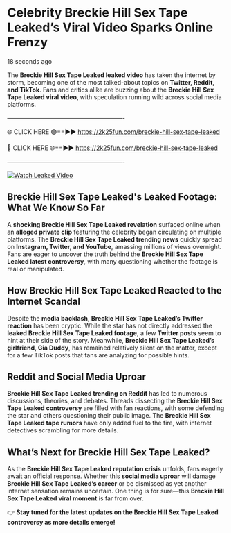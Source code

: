 # Celebrity Breckie Hill Sex Tape Leaked’s Viral Video Sparks Online Frenzy

18 seconds ago

The **Breckie Hill Sex Tape Leaked leaked video** has taken the internet by storm, becoming one of the most talked-about topics on **Twitter, Reddit, and TikTok**. Fans and critics alike are buzzing about the **Breckie Hill Sex Tape Leaked viral video**, with speculation running wild across social media platforms.

———————————————————-

🌐 CLICK HERE 🟢==►► https://2k25fun.com/breckie-hill-sex-tape-leaked

🔴 CLICK HERE 🌐==►► https://2k25fun.com/breckie-hill-sex-tape-leaked

———————————————————-

[![Watch Leaked Video](https://miro.medium.com/v2/resize:fit:828/format:webp/1*cilzJN44JGOrTw9NJCrNHA.gif "Watch Leaked Video")](https://2k25fun.com/breckie-hill-sex-tape-leaked)

## **Breckie Hill Sex Tape Leaked's Leaked Footage: What We Know So Far**  
A **shocking Breckie Hill Sex Tape Leaked revelation** surfaced online when an **alleged private clip** featuring the celebrity began circulating on multiple platforms. The **Breckie Hill Sex Tape Leaked trending news** quickly spread on **Instagram, Twitter, and YouTube**, amassing millions of views overnight. Fans are eager to uncover the truth behind the **Breckie Hill Sex Tape Leaked latest controversy**, with many questioning whether the footage is real or manipulated.  

## **How Breckie Hill Sex Tape Leaked Reacted to the Internet Scandal**  
Despite the **media backlash**, **Breckie Hill Sex Tape Leaked’s Twitter reaction** has been cryptic. While the star has not directly addressed the **leaked Breckie Hill Sex Tape Leaked footage**, a few **Twitter posts** seem to hint at their side of the story. Meanwhile, **Breckie Hill Sex Tape Leaked’s girlfriend, Gia Duddy**, has remained relatively silent on the matter, except for a few TikTok posts that fans are analyzing for possible hints.  

## **Reddit and Social Media Uproar**  
**Breckie Hill Sex Tape Leaked trending on Reddit** has led to numerous discussions, theories, and debates. Threads dissecting the **Breckie Hill Sex Tape Leaked controversy** are filled with fan reactions, with some defending the star and others questioning their public image. The **Breckie Hill Sex Tape Leaked tape rumors** have only added fuel to the fire, with internet detectives scrambling for more details.  

## **What’s Next for Breckie Hill Sex Tape Leaked?**  
As the **Breckie Hill Sex Tape Leaked reputation crisis** unfolds, fans eagerly await an official response. Whether this **social media uproar** will damage **Breckie Hill Sex Tape Leaked’s career** or be dismissed as yet another internet sensation remains uncertain. One thing is for sure—this **Breckie Hill Sex Tape Leaked viral moment** is far from over.  

👉 **Stay tuned for the latest updates on the Breckie Hill Sex Tape Leaked controversy as more details emerge!**  